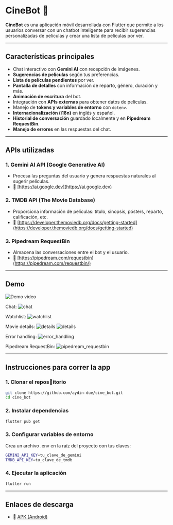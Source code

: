 # CineBot 🎥

**CineBot** es una aplicación móvil desarrollada con Flutter que permite a los usuarios conversar con un chatbot inteligente para recibir sugerencias personalizadas de películas y crear una lista de películas por ver.

---

## Características principales

- Chat interactivo con **Gemini AI** con recepción de imágenes.  
- **Sugerencias de películas** según tus preferencias.  
- **Lista de películas pendientes** por ver.  
- **Pantalla de detalles** con información de reparto, género, duración y más.  
- **Animación de escritura** del bot.  
- Integración con **APIs externas** para obtener datos de películas.  
- Manejo de **tokens y variables de entorno** con `dotenv`.  
- **Internacionalización (i18n)** en inglés y español.  
- **Historial de conversación** guardado localmente y en **Pipedream RequestBin**.  
- **Manejo de errores** en las respuestas del chat.
---

## APIs utilizadas

### 1. **Gemini AI API (Google Generative AI)**
- Procesa las preguntas del usuario y genera respuestas naturales al sugerir películas.  
- 🔗 [https://ai.google.dev](https://ai.google.dev)

### 2. **TMDB API (The Movie Database)**
- Proporciona información de películas: título, sinopsis, pósters, reparto, calificación, etc.  
- 🔗 [https://developer.themoviedb.org/docs/getting-started](https://developer.themoviedb.org/docs/getting-started)

### 3. Pipedream RequestBin
- Almacena las conversaciones entre el bot y el usuario.  
- 🔗 [https://pipedream.com/requestbin](https://pipedream.com/requestbin/)

---
## Demo

![Demo video](https://www.youtube.com/shorts/OzwlkTCWAos)

Chat:
![chat](readme_assets/chat.png)

Watchlist:
![watchlist](readme_assets/watchlist.png)

Movie details:
![details](readme_assets/details.png)
![details](readme_assets/details_scrolled.png)

Error handling:
![error_handling](readme_assets/error.png)

Pipedream RequestBin:
![pipedream_requestbin](readme_assets/pipedream.png)

--- 


## Instrucciones para correr la app

### 1. Clonar el repos🔗itorio
```bash
git clone https://github.com/aydin-due/cine_bot.git
cd cine_bot
```

### 2. Instalar dependencias
```bash
flutter pub get
```

### 3. Configurar variables de entorno
Crea un archivo .env en la raíz del proyecto con tus claves:
```bash
GEMINI_API_KEY=tu_clave_de_gemini
TMDB_API_KEY=tu_clave_de_tmdb
```

### 4. Ejecutar la aplicación
```bash
flutter run
```

---

## Enlaces de descarga
- 🔗 [APK (Android)](https://github.com/aydin-due/cine_bot/releases/download/v1.0.0/cine_bot-v1.0.0.apk)